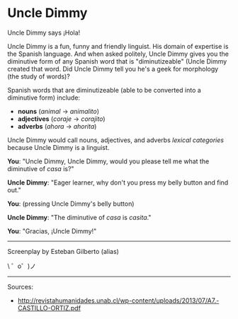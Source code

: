 Uncle Dimmy 
=========================

Uncle Dimmy says ¡Hola!

Uncle Dimmy is a fun, funny and friendly linguist. His domain of expertise is the Spanish language. And when asked politely, Uncle Dimmy gives you the diminutive form of any Spanish word that is "diminutizeable" (Uncle Dimmy created that word. Did Uncle Dimmy tell you he's a geek for morphology (the study of words)? 

Spanish words that are diminutizeable (able to be converted into a diminutive form) include:

* **nouns** (*animal* &#8594; *animalito*)
* **adjectives** (*coraje* &#8594; *corajito*)
* **adverbs** (*ahora* &#8594; *ahorita*) 

Uncle Dimmy would call nouns, adjectives, and adverbs *lexical categories* because Uncle Dimmy is a linguist. 

**You**: "Uncle Dimmy, Uncle Dimmy, would you please tell me what the diminutive of *casa* is?"

**Uncle Dimmy**: "Eager learner, why don't you press my belly button and find out."

**You**: (pressing Uncle Dimmy's belly button)

**Uncle Dimmy**: "The diminutive of *casa* is *casita*."

**You**: "Gracias, ¡Uncle Dimmy!"

-----------------

Screenplay by Esteban Gilberto (alias)

\ ゜o゜)ノ

-----------------

Sources:

* http://revistahumanidades.unab.cl/wp-content/uploads/2013/07/A7.-CASTILLO-ORTIZ.pdf